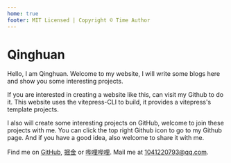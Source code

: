 ```yaml
---
home: true
footer: MIT Licensed | Copyright © Time Author
---
```


# Qinghuan

Hello, I am Qinghuan. Welcome to my website, I will write some blogs here and show you some interesting projects.

If you are interested in creating a website like this, can visit my Github to do it. This website uses the vitepress-CLI to build, it provides a vitepress's template projects.

I also will create some interesting projects on GitHub, welcome to join these projects with me. You can click the top right Github icon to go to my Github page. And if you have a good idea, also welcome to share it with me.

Find me on [GitHub](https://github.com/Asaki-M), [掘金](https://juejin.cn/user/2796746683725271) or [哔哩哔哩](https://space.bilibili.com/21142045?spm_id_from=333.1007.0.0).
Mail me at 1041220793@qq.com.
